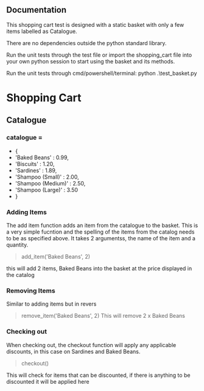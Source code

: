## Documentation

This shopping cart test is designed with a static basket with only a few items labelled as Catalogue. 

There are no dependencies outside the python standard library. 

Run the unit tests through the test file or import the shopping_cart file into your own python session to start using the basket and its methods. 

Run the unit tests through cmd/powershell/terminal: 
python .\test_basket.py

# Shopping Cart

## Catalogue 

### catalogue = 
* {
* 'Baked Beans' : 0.99,
*  'Biscuits' : 1.20,
*  'Sardines' : 1.89,
* 'Shampoo (Small)' : 2.00,
*  'Shampoo (Medium)' : 2.50,
*  'Shampoo (Large)' : 3.50
*  }

### Adding Items 

The add item function adds an item from the catalogue to the basket. This is a very simple fucntion and the spelling of the items from the catalog needs to be as specified above. It takes 2 argumentss, the name of the item and a quantity. 

> add_item('Baked Beans', 2)

this will add 2 items, Baked Beans into the basket at the price displayed in the catalog

### Removing Items 

Similar to adding items but in revers 

> remove_item('Baked Beans', 2)
This will remove 2 x Baked Beans 

### Checking out 

When checking out, the checkout function will apply any applicable discounts, in this case on Sardines and Baked Beans. 

> checkout() 

This will check for items that can be discounted, if there is anything to be discounted it will be applied here


